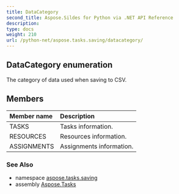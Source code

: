 ```yaml
---
title: DataCategory
second_title: Aspose.Sildes for Python via .NET API Reference
description: 
type: docs
weight: 210
url: /python-net/aspose.tasks.saving/datacategory/
---
```


## DataCategory enumeration

The category of data used when saving to CSV.

## Members
| Member name | Description |
| :- | :- |
|TASKS|Tasks information.|
|RESOURCES|Resources information.|
|ASSIGNMENTS|Assignments information.|

### See Also

* namespace [aspose.tasks.saving](../../aspose.tasks.saving/)
* assembly [Aspose.Tasks](/tasks/python-net/)

